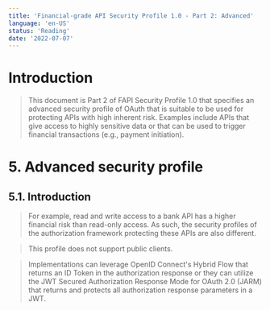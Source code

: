 ```yaml
---
title: 'Financial-grade API Security Profile 1.0 - Part 2: Advanced'
language: 'en-US'
status: 'Reading'
date: '2022-07-07'
---
```


# Introduction

> This document is Part 2 of FAPI Security Profile 1.0 that specifies an advanced security profile of OAuth that is suitable to be used for protecting APIs with high inherent risk. Examples include APIs that give access to highly sensitive data or that can be used to trigger financial transactions (e.g., payment initiation).

# 5. Advanced security profile

## 5.1. Introduction

> For example, read and write access to a bank API has a higher financial risk than read-only access. As such, the security profiles of the authorization framework protecting these APIs are also different.

> This profile does not support public clients.

> Implementations can leverage OpenID Connect's Hybrid Flow that returns an ID Token in the authorization response or they can utilize the JWT Secured Authorization Response Mode for OAuth 2.0 (JARM) that returns and protects all authorization response parameters in a JWT.









